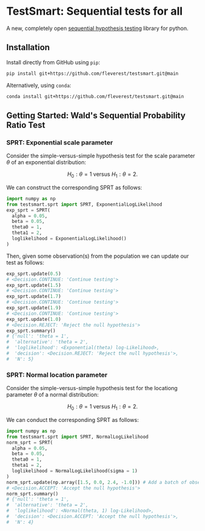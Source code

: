 # TestSmart: Sequential tests for all

A new, completely open [sequential hypothesis testing](https://en.wikipedia.org/wiki/Sequential_analysis)
library for python.


## Installation

Install directly from GitHub using ``pip``:
```sh
pip install git+https://github.com/fleverest/testsmart.git@main
```

Alternatively, using ``conda``:
```sh
conda install git+https://github.com/fleverest/testsmart.git@main
```


## Getting Started: Wald's Sequential Probability Ratio Test


### SPRT: Exponential scale parameter

Consider the simple-versus-simple hypothesis test for the scale parameter $\theta$ of
an exponential distribution:

$$
H_0: \theta = 1 \text{ versus }H_1: \theta = 2.
$$

We can construct the corresponding SPRT as follows:

```python
import numpy as np
from testsmart.sprt import SPRT, ExponentialLogLikelihood
exp_sprt = SPRT(
  alpha = 0.05,
  beta = 0.05,
  theta0 = 1,
  theta1 = 2,
  loglikelihood = ExponentialLogLikelihood()
)
```

Then, given some observation(s) from the population we can update our test as
follows:

```python
exp_sprt.update(0.5)
# <Decision.CONTINUE: 'Continue testing'>
exp_sprt.update(1.5)
# <Decision.CONTINUE: 'Continue testing'>
exp_sprt.update(1.7)
# <Decision.CONTINUE: 'Continue testing'>
exp_sprt.update(1.9)
# <Decision.CONTINUE: 'Continue testing'>
exp_sprt.update(1.0)
# <Decision.REJECT: 'Reject the null hypothesis'>
exp_sprt.summary()
# {'null': 'theta = 1',
#  'alternative': 'theta = 2',
#  'loglikelihood': <Exponential(theta) log-Likelihood>,
#  'decision': <Decision.REJECT: 'Reject the null hypothesis'>,
#  'N': 5}
```

### SPRT: Normal location parameter

Consider the simple-versus-simple hypothesis test for the locationg parameter $\theta$
of a normal distribution:

$$
H_0: \theta = 1 \text{ versus }H_1: \theta = 2.
$$

We can conduct the corresponding SPRT as follows:

```python
import numpy as np
from testsmart.sprt import SPRT, NormalLogLikelihood
norm_sprt = SPRT(
  alpha = 0.05,
  beta = 0.05,
  theta0 = 1,
  theta1 = 2,
  loglikelihood = NormalLogLikelihood(sigma = 1)
)
norm_sprt.update(np.array([1.5, 0.0, 2.4, -1.0])) # Add a batch of observations
# <Decision.ACCEPT: 'Accept the null hypothesis'>
norm_sprt.summary()
# {'null': 'theta = 1',
#  'alternative': 'theta = 2',
#  'loglikelihood': <Normal(theta, 1) log-Likelihood>,
#  'decision': <Decision.ACCEPT: 'Accept the null hypothesis'>,
#  'N': 4}
```
